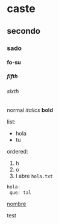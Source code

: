 # caste

## secondo

### sado

#### fo-su

##### fifth

###### sixth


normal
*italics*
**bold**

list:
- hola
- tu

ordered:
1. h
1. o
1. l
abre `hola.txt`

````javascript
hola:
 que: tal
`````

[nombre](https://stackoverflow.com/questions/34896840/sublime-text-json-formatter-shortcut)

test
